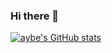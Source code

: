 ### Hi there 👋

<!--
**aybe/aybe** is a ✨ _special_ ✨ repository because its `README.md` (this file) appears on your GitHub profile.

Here are some ideas to get you started:

- 🔭 I’m currently working on ...
- 🌱 I’m currently learning ...
- 👯 I’m looking to collaborate on ...
- 🤔 I’m looking for help with ...
- 💬 Ask me about ...
- 📫 How to reach me: ...
- 😄 Pronouns: ...
- ⚡ Fun fact: ...
-->

[![aybe's GitHub stats](https://github-readme-stats.vercel.app/api?username=aybe&count_private=true&show_icons=true)](https://github.com/anuraghazra/github-readme-stats)
